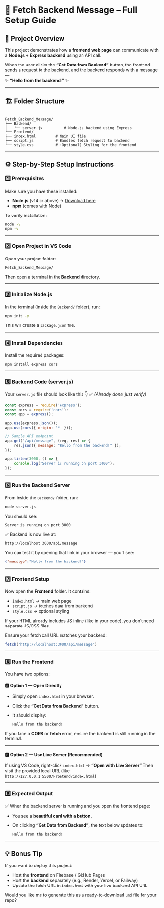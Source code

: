 # 🚀 Fetch Backend Message – Full Setup Guide

## 🧩 Project Overview

This project demonstrates how a **frontend web page** can communicate with a **Node.js + Express backend** using an API call.

When the user clicks the **“Get Data from Backend”** button, the frontend sends a request to the backend, and the backend responds with a message —  
✨ **“Hello from the backend!”** ✨

---

## 🏗️ Folder Structure

```

Fetch_Backend_Message/
├── Backend/
│   └── server.js          # Node.js backend using Express
└── Frontend/
├── index.html         # Main UI file
├── script.js          # Handles fetch request to backend
└── style.css          # (Optional) Styling for the frontend

````

---

## ⚙️ Step-by-Step Setup Instructions

### 1️⃣ Prerequisites

Make sure you have these installed:

- **Node.js** (v14 or above) → [Download here](https://nodejs.org/)
- **npm** (comes with Node)

To verify installation:
```bash
node -v
npm -v
````

---

### 2️⃣ Open Project in VS Code

Open your project folder:

```bash
Fetch_Backend_Message/
```

Then open a terminal in the **Backend** directory.

---

### 3️⃣ Initialize Node.js

In the terminal (inside the `Backend/` folder), run:

```bash
npm init -y
```

This will create a `package.json` file.

---

### 4️⃣ Install Dependencies

Install the required packages:

```bash
npm install express cors
```

---

### 5️⃣ Backend Code (server.js)

Your `server.js` file should look like this 👇
✅ *(Already done, just verify)*

```js
const express = require('express');
const cors = require('cors');
const app = express();

app.use(express.json());
app.use(cors({ origin: '*' }));

// Sample API endpoint
app.get("/api/message", (req, res) => {
    res.json({ message: "Hello from the backend!" });
});

app.listen(3000, () => {
    console.log("Server is running on port 3000");
});
```

---

### 6️⃣ Run the Backend Server

From inside the `Backend/` folder, run:

```bash
node server.js
```

You should see:

```
Server is running on port 3000
```

✅ Backend is now live at:

```
http://localhost:3000/api/message
```

You can test it by opening that link in your browser —
you’ll see:

```json
{"message":"Hello from the backend!"}
```

---

### 7️⃣ Frontend Setup

Now open the **Frontend** folder.
It contains:

* `index.html` → main web page
* `script.js` → fetches data from backend
* `style.css` → optional styling

If your HTML already includes JS inline (like in your code), you don’t need separate JS/CSS files.

Ensure your fetch call URL matches your backend:

```js
fetch("http://localhost:3000/api/message")
```

---

### 8️⃣ Run the Frontend

You have two options:

#### 🅰️ Option 1 — Open Directly

* Simply open `index.html` in your browser.
* Click the **“Get Data from Backend”** button.
* It should display:

  ```
  Hello from the backend!
  ```

If you face a **CORS** or **fetch** error, ensure the backend is still running in the terminal.

---

#### 🅱️ Option 2 — Use Live Server (Recommended)

If using VS Code, right-click `index.html` → **“Open with Live Server”**
Then visit the provided local URL (like `http://127.0.0.1:5500/Frontend/index.html`)

---

### 9️⃣ Expected Output

✅ When the backend server is running and you open the frontend page:

* You see a **beautiful card with a button.**
* On clicking **“Get Data from Backend”**,
  the text below updates to:

  ```
  Hello from the backend!
  ```

---

## 💡 Bonus Tip

If you want to deploy this project:

* Host the **frontend** on Firebase / GitHub Pages
* Host the **backend** separately (e.g., Render, Vercel, or Railway)
* Update the fetch URL in `index.html` with your live backend API URL




Would you like me to generate this as a ready-to-download `.md` file for your repo?
```
